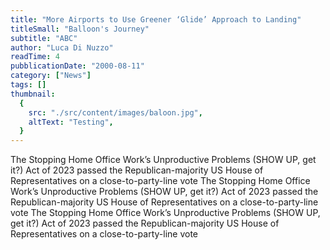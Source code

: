 ```yaml
---
title: "More Airports to Use Greener ‘Glide’ Approach to Landing"
titleSmall: "Balloon's Journey"
subtitle: "ABC"
author: "Luca Di Nuzzo"
readTime: 4
pubblicationDate: "2000-08-11"
category: ["News"]
tags: []
thumbnail:
  {
    src: "./src/content/images/baloon.jpg",
    altText: "Testing",
  }
---
```


The Stopping Home Office Work’s Unproductive Problems (SHOW UP, get it?) Act of 2023 passed the Republican-majority US House of Representatives on a close-to-party-line vote The Stopping Home Office Work’s Unproductive Problems (SHOW UP, get it?) Act of 2023 passed the Republican-majority US House of Representatives on a close-to-party-line vote
The Stopping Home Office Work’s Unproductive Problems (SHOW UP, get it?) Act of 2023 passed the Republican-majority US House of Representatives on a close-to-party-line vote
